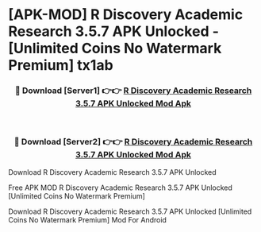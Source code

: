 # [APK-MOD] R Discovery  Academic Research 3.5.7 APK Unlocked - [Unlimited Coins No Watermark Premium] tx1ab



<div align="center">
<h3>🔴 Download [Server1] 👉👉 <a href="https://momento.my/?title=R_Discovery__Academic_Research_3.5.7_APK_Unlocked">R Discovery  Academic Research 3.5.7 APK Unlocked Mod Apk</a></h3><br>

<h3>🔴 Download [Server2] 👉👉 <a href="https://momento.my/?title=R_Discovery__Academic_Research_3.5.7_APK_Unlocked">R Discovery  Academic Research 3.5.7 APK Unlocked Mod Apk</a></h3>
</div>



Download R Discovery  Academic Research 3.5.7 APK Unlocked 

Free APK MOD R Discovery  Academic Research 3.5.7 APK Unlocked [Unlimited Coins No Watermark Premium]

Download R Discovery  Academic Research 3.5.7 APK Unlocked [Unlimited Coins No Watermark Premium] Mod For Android
